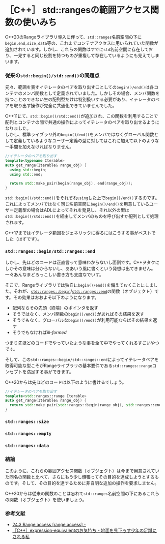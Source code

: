 # ［C++］ std::rangesの範囲アクセス関数の使いみち

C++20のRangeライブラリ導入に伴って、`std::ranges`名前空間の下に`begin,end,size,data`等の、これまでコンテナアクセスに用いられていた関数が追加されています。しかし、これらの関数はすでに`std`名前空間に存在しており、一見すると同じ役割を持つものが重複して存在しているようにも見えてしまいます。

### 従来の`std::begin()/std::end()`の問題点

元々、範囲を表すイテレータのペアを取り出す口としての`begin()/end()`は各コンテナのメンバ関数として定義されていました。しかしその場合、メンバ関数を持つことのできない生の配列型だけは特別扱いする必要があり、イテレータのペアを取り出す操作が完全に共通化できていませんでした。

C++11にて、`std::begin()/std::end()`が追加され、この関数を利用することで配列とコンテナの間で共通の操作によってイテレータのペアを取り出せるようになりました。  
しかし、標準ライブラリ外の`begin()/end()`をメンバではなくグローバル関数として定義しているようなユーザー定義の型に対してはこれに加えて以下のような一手間を加えなければなりません。

```cpp
//イテレータのペアを取り出す
template<typename Iterable>
auto get_range(Iterable& range_obj) {
  using std::begin;
  using std::end;

  return std::make_pair(begin(range_obj), end(range_obj));
}
```

`std::begin()/std::end()`をそれぞれ`using`した上で`begin()/end()`するのです。これによってメンバではなく同じ名前空間に`begin()/end()`を用意しているユーザー定義型の場合はADLによってそれを発見し、それ以外の型は`std::begin()/std::end()`を経由してメンバのものを呼び出すか配列として処理されます。

C++17まではイテレータ範囲をジェネリックに得るにはこうする事がベストでした（はずです）。


### `std::ranges::begin/std::ranges::end`

しかし、先ほどのコードは正直言って意味わからないし面倒です。C++ヲタクにしかその意味は分からないし、ああいう風に書くという発想は出てきません。一々あんなまどろっこしい書き方も支度なでいす。

そこで、Rangeライブラリでは独自に`begin()/end()`を備えておくことにしました。それが、[`std::ranges::begin`](http://eel.is/c++draft/range.access.begin)/[`std::ranges::end`](http://eel.is/c++draft/range.access.end)の関数（オブジェクト）です。その効果はおおよそ以下のようになります。

- 配列ならその先頭（終端）のポインタを返す
- そうではなく、メンバ関数の`begin()/end()`があればその結果を返す
- そうでもなく、グローバルな`begin()/end()`が利用可能ならばその結果を返す
- そうでもなければ*ill-formed*

つまり先ほどのコードでやっていたような事を全て中でやってくれるすごいやつです。

そして、この`std::ranges::begin/std::ranges::end`によってイテレータペアを取得可能な型こそがRangeライブラリの基本要件である`std::ranges::range`コンセプトを満足する事ができます。

C++20からは先ほどのコードは以下のように書けるでしょう。

```cpp
//イテレータのペアを取り出す
template<std::ranges::range Iterable>
auto get_range(Iterable& range_obj) {
  return std::make_pair(std::ranges::begin(range_obj), std::ranges::end(range_obj));
}
```

### `std::ranges::size`

### `std::ranges::empty`

### `std::ranges::data`

### 結論

このように、これらの範囲アクセス関数（オブジェクト）は今まで用意されていた同名の関数と比べて、さらにもう少し頑張ってその目的を達成しようとするものです。そして、その目的を達するために非自明な追加の操作を要求しません。

C++20からは従来の関数のことは忘れて`std::ranges`名前空間の下にあるこれらの関数（オブジェクト）を使いましょう。

### 参考文献
- [24.3 Range access [range.access] - ](http://eel.is/c++draft/range.access)
- [［C++］expression-equivalentのお気持ち - 地面を見下ろす少年の足蹴にされる私](https://onihusube.hatenablog.com/entry/2019/09/12/002550)